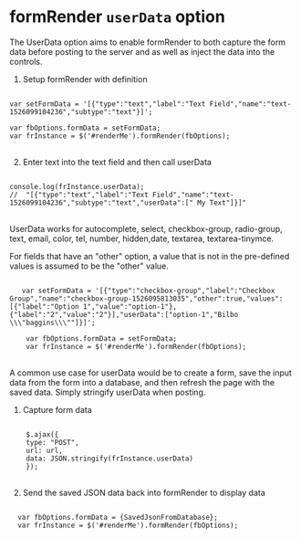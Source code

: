 # formRender `userData` option

The UserData option aims to enable formRender to both capture the form data before posting to the server and as well as inject the data into the controls. 

1. Setup formRender with definition 
<pre>
<code>
var setFormData = '[{"type":"text","label":"Text Field","name":"text-1526099104236","subtype":"text"}]';  

var fbOptions.formData = setFormData;
var frInstance = $('#renderMe').formRender(fbOptions);
</code>
</pre>

2. Enter text into the text field and then call userData
<pre>
<code>
console.log(frInstance.userData);
//  "[{"type":"text","label":"Text Field","name":"text-1526099104236","subtype":"text","userData":[" My Text"]}]"
</code>
</pre>

UserData works for autocomplete, select, checkbox-group, radio-group, text, email, color, tel, number, hidden,date, textarea, textarea-tinymce.

For fields that have an "other" option, a value that is not in the pre-defined values is assumed to be the "other" value.

<pre>
<code>
   var setFormData = '[{"type":"checkbox-group","label":"Checkbox Group","name":"checkbox-group-1526095813035","other":true,"values":[{"label":"Option 1","value":"option-1"},{"label":"2","value":"2"}],"userData":["option-1","Bilbo \\\"baggins\\\""]}]';

    var fbOptions.formData = setFormData;
    var frInstance = $('#renderMe').formRender(fbOptions);
</code>
</pre>

A common use case for userData would be to create a form, save the input data from the form into a database, and then refresh the page with the saved data. Simply stringify userData when posting.

1. Capture form data
<pre>
<code>
    $.ajax({
    type: "POST",
    url: url,
    data: JSON.stringify(frInstance.userData)
    });
</code>
</pre>

2. Send the saved JSON data back into formRender to display data
<pre>
<code>
  var fbOptions.formData = {SavedJsonFromDatabase};
  var frInstance = $('#renderMe').formRender(fbOptions);
</code>
</pre>


